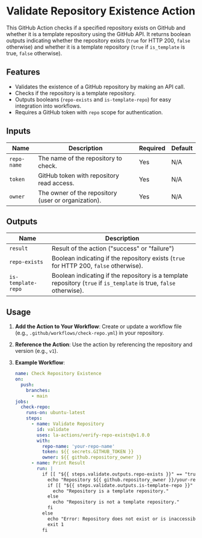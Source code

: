 # Validate Repository Existence Action

This GitHub Action checks if a specified repository exists on GitHub and whether it is a template repository using the GitHub API. It returns boolean outputs indicating whether the repository exists (`true` for HTTP 200, `false` otherwise) and whether it is a template repository (`true` if `is_template` is true, `false` otherwise).

## Features
- Validates the existence of a GitHub repository by making an API call.
- Checks if the repository is a template repository.
- Outputs booleans (`repo-exists` and `is-template-repo`) for easy integration into workflows.
- Requires a GitHub token with `repo` scope for authentication.

## Inputs
| Name       | Description                                      | Required | Default |
|------------|--------------------------------------------------|----------|---------|
| `repo-name`| The name of the repository to check.             | Yes      | N/A     |
| `token`    | GitHub token with repository read access.        | Yes      | N/A     |
| `owner`    | The owner of the repository (user or organization). | Yes      | N/A     |

## Outputs
| Name              | Description                                           |
|-------------------|-------------------------------------------------------|
| `result`          | Result of the action ("success" or "failure")         |
| `repo-exists`     | Boolean indicating if the repository exists (`true` for HTTP 200, `false` otherwise). |
| `is-template-repo`| Boolean indicating if the repository is a template repository (`true` if `is_template` is true, `false` otherwise). |

## Usage
1. **Add the Action to Your Workflow**:
   Create or update a workflow file (e.g., `.github/workflows/check-repo.yml`) in your repository.

2. **Reference the Action**:
   Use the action by referencing the repository and version (e.g., `v1`).

3. **Example Workflow**:
   ```yaml
   name: Check Repository Existence
   on:
     push:
       branches:
         - main
   jobs:
     check-repo:
       runs-on: ubuntu-latest
       steps:
         - name: Validate Repository
           id: validate
           uses: la-actions/verify-repo-exists@v1.0.0
           with:
             repo-name: 'your-repo-name'
             token: ${{ secrets.GITHUB_TOKEN }}
             owner: ${{ github.repository_owner }}
         - name: Print Result
           run: |
             if [[ "${{ steps.validate.outputs.repo-exists }}" == "true" ]]; then
               echo "Repository ${{ github.repository_owner }}/your-repo-name exists."
               if [[ "${{ steps.validate.outputs.is-template-repo }}" == "true" ]]; then
                 echo "Repository is a template repository."
               else
                 echo "Repository is not a template repository."
               fi
             else
               echo "Error: Repository does not exist or is inaccessible."
               exit 1
             fi
